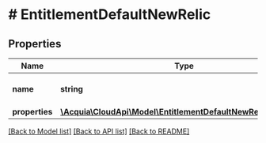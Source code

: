 # # EntitlementDefaultNewRelic

## Properties

Name | Type | Description | Notes
------------ | ------------- | ------------- | -------------
**name** | **string** | The name of the entitlement. |
**properties** | [**\Acquia\CloudApi\Model\EntitlementDefaultNewRelicProperties**](EntitlementDefaultNewRelicProperties.md) |  |

[[Back to Model list]](../../README.md#models) [[Back to API list]](../../README.md#endpoints) [[Back to README]](../../README.md)
